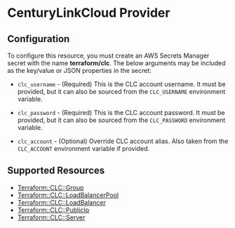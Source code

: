 # CenturyLinkCloud Provider

## Configuration

To configure this resource, you must create an AWS Secrets Manager secret with the name **terraform/clc**. The below arguments may be included as the key/value or JSON properties in the secret:

* `clc_username` - (Required) This is the CLC account username. It must be provided, but
  it can also be sourced from the `CLC_USERNAME` environment variable.

* `clc_password` - (Required) This is the CLC account password. It must be provided, but
  it can also be sourced from the `CLC_PASSWORD` environment variable.

* `clc_account` - (Optional) Override CLC account alias. Also taken from the `CLC_ACCOUNT`
  environment variable if provided.


## Supported Resources

* [Terraform::CLC::Group](docs/providers/clc/Group.md)
* [Terraform::CLC::LoadBalancerPool](docs/providers/clc/LoadBalancerPool.md)
* [Terraform::CLC::LoadBalancer](docs/providers/clc/LoadBalancer.md)
* [Terraform::CLC::PublicIp](docs/providers/clc/PublicIp.md)
* [Terraform::CLC::Server](docs/providers/clc/Server.md)
